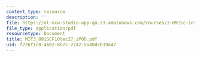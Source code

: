 ```yaml
---
content_type: resource
description: ''
file: https://ol-ocw-studio-app-qa.s3.amazonaws.com/courses/3-091sc-introduction-to-solid-state-chemistry-fall-2010/f226f1c046028e7c27425a48d2039a47_MIT3_091SCF10lec27_iPOD.pdf
file_type: application/pdf
resourcetype: Document
title: MIT3_091SCF10lec27_iPOD.pdf
uid: f226f1c0-4602-8e7c-2742-5a48d2039a47
---
```

